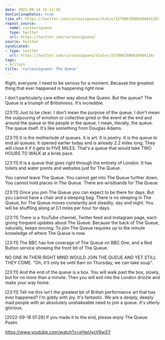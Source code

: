 ```yaml
---
date: 2022-09-14 15:11:50
dontinlinephotos: true
like_of: https://twitter.com/curiousiguana/status/1570067806028464128/
repost_source:
  name: curiousiguana
  type: twitter
  url: https://twitter.com/curiousiguana/
source: twitter
syndicated:
- type: twitter
  url: https://twitter.com/curiousiguana/status/1570067806028464128/
tags:
- britain
title: 'curiousiguana: The Queue'
---
```


Right, everyone. I need to be serious for a moment. Because the greatest thing that ever happened is happening right now.



I don't particularly care either way about the Queen. But the queue? The Queue is a triumph of Britishness. It's incredible.

<time id="1570067807634587649">[23:11]</time> Just to be clear: I don't mean the purpose of the queue. I don't mean the outpouring of emotion or collective gried or the event at the end and around the queue or the people in the queue. I mean, literally, the queue. The queue itself. It's like something from Douglas Adams.

<time id="1570067808947519488">[23:11]</time> It is the motherlode of queues. It is art. It is poetry. It is the queue to end all queues. It opened earlier today and is already 2.2 miles long. They will close it if it gets to FIVE MILES. That's a queue that would take TWO HOURS TO WALK at a brisk pace.

<time id="1570067810310660097">[23:11]</time> It is a queue that goes right through the entirety of London. It has toilets and water points and websites just for The Queue.



You cannot leave The Queue. You cannot get into The Queue further down. You cannot hold places in The Queue. There are wristbands for The Queue.

<time id="1570067811736686592">[23:11]</time> Once you join The Queue you can expect to be there for days. But you cannot have a chair and a sleeping bag. There is no sleeping in The Queue, for The Queue moves constantly and steadily, day and night. You will be shuffling along at 0.1 miles per hour for days.

<time id="1570067813200445440">[23:11]</time> There is a YouTube channel, Twitter feed and Instagram page, each giving frequent updates about The Queue. Because the back of The Queue, naturally, keeps moving. To join The Queue requires up to the minute knowledge of where The Queue is now.

<time id="1570067814630801408">[23:11]</time> The BBC has live coverage of The Queue on BBC One, and a Red Button service showing the front bit of The Queue.



NO ONE IN THEIR RIGHT MIND WOULD JOIN THE QUEUE AND YET STILL THEY COME. "Oh, it'll only be until 6am on Thursday, we can take soup".

<time id="1570067816048476160">[23:11]</time> And the end of the queue is a box. You will walk past the box, slowly, but for no more than a minute. Then you will exit into the London drizzle and make your way home.

<time id="1570067817436745730">[23:11]</time> Tell me this isn't the greatest bit of British performance art that has ever happened? I'm giddy with joy. It's fantastic. We are a deeply, deeply mad people with an absolutely unshakeable need to join a queue. It's utterly glorious.

<time id="1571189353866461186">[2022-09-18 01:28] </time> If you made it to the end, please enjoy The Queue Psalm



https://www.youtube.com/watch?v=xHwUycV6wSY